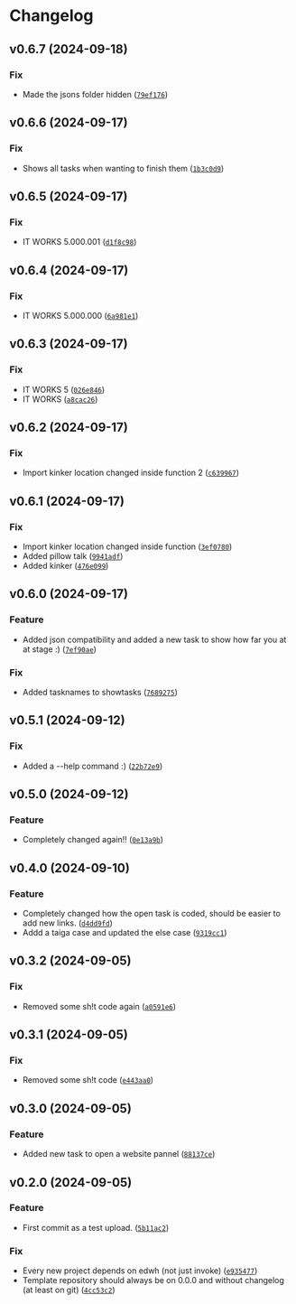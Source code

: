# Changelog

<!--next-version-placeholder-->

## v0.6.7 (2024-09-18)

### Fix

* Made the jsons folder hidden ([`79ef176`](https://github.com/Bonne8008/edwh-bonnes-tasks-plugin/commit/79ef176150280f0e59130683803e842becb321d5))

## v0.6.6 (2024-09-17)

### Fix

* Shows all tasks when wanting to finish them ([`1b3c0d9`](https://github.com/Bonne8008/edwh-bonnes-tasks-plugin/commit/1b3c0d908b790807b11e79361ed0d1df2e4a7e44))

## v0.6.5 (2024-09-17)

### Fix

* IT WORKS 5.000.001 ([`d1f8c98`](https://github.com/Bonne8008/edwh-bonnes-tasks-plugin/commit/d1f8c98032a60c15afe626f784559af4cc139e81))

## v0.6.4 (2024-09-17)

### Fix

* IT WORKS 5.000.000 ([`6a981e1`](https://github.com/Bonne8008/edwh-bonnes-tasks-plugin/commit/6a981e15f6534caad9443187d6917eee4e0a070a))

## v0.6.3 (2024-09-17)

### Fix

* IT WORKS 5 ([`026e846`](https://github.com/Bonne8008/edwh-bonnes-tasks-plugin/commit/026e846bafc4153c5459471b23e509ee0cb4dc3a))
* IT WORKS ([`a8cac26`](https://github.com/Bonne8008/edwh-bonnes-tasks-plugin/commit/a8cac26dafd623f34b32a2e4bf4f8bd5b9bff4ea))

## v0.6.2 (2024-09-17)

### Fix

* Import kinker location changed inside function 2 ([`c639967`](https://github.com/Bonne8008/edwh-bonnes-tasks-plugin/commit/c63996709972cc9f4e943943078d766fe8fc5488))

## v0.6.1 (2024-09-17)

### Fix

* Import kinker location changed inside function ([`3ef0780`](https://github.com/Bonne8008/edwh-bonnes-tasks-plugin/commit/3ef07801c4230f6168f5a3a97c82092015ac2ee5))
* Added pillow talk ([`9941adf`](https://github.com/Bonne8008/edwh-bonnes-tasks-plugin/commit/9941adf048b07ea0ede11528a4771e3dddd9eb1c))
* Added kinker ([`476e099`](https://github.com/Bonne8008/edwh-bonnes-tasks-plugin/commit/476e09955489a8ee2bd9c2e7aba501b8a873c3b7))

## v0.6.0 (2024-09-17)

### Feature

* Added json compatibility and added a new task to show how far you at at stage :) ([`7ef90ae`](https://github.com/Bonne8008/edwh-bonnes-tasks-plugin/commit/7ef90ae844d7c0601c974326d55bfe45eb4f50bd))

### Fix

* Added tasknames to showtasks ([`7689275`](https://github.com/Bonne8008/edwh-bonnes-tasks-plugin/commit/7689275603df51376b04be07dea2e215cdf7d0fd))

## v0.5.1 (2024-09-12)

### Fix

* Added a --help command :) ([`22b72e9`](https://github.com/Bonne8008/edwh-bonnes-tasks-plugin/commit/22b72e9c84518f2edf201cdbd9f3533d390e49a8))

## v0.5.0 (2024-09-12)

### Feature

* Completely changed again!! ([`0e13a9b`](https://github.com/Bonne8008/edwh-bonnes-tasks-plugin/commit/0e13a9be8d2539810e73fabce7023b21b3e731c2))

## v0.4.0 (2024-09-10)

### Feature

* Completely changed how the open task is coded, should be easier to add new links. ([`d4dd9fd`](https://github.com/Bonne8008/edwh-bonnes-tasks-plugin/commit/d4dd9fd9f087e29523f3f31f60708c3d4de97282))
* Addd a taiga case and updated the else case ([`9319cc1`](https://github.com/Bonne8008/edwh-bonnes-tasks-plugin/commit/9319cc15da94f61ee2f70cc7c29421e947660433))

## v0.3.2 (2024-09-05)

### Fix

* Removed some sh!t code again ([`a0591e6`](https://github.com/Bonne8008/edwh-bonnes-tasks-plugin/commit/a0591e635f9b4c0f83c9de928f5c1a899d4f9280))

## v0.3.1 (2024-09-05)

### Fix

* Removed some sh!t code ([`e443aa0`](https://github.com/Bonne8008/edwh-bonnes-tasks-plugin/commit/e443aa0428fcb081d3717fce821321b6c11f9e91))

## v0.3.0 (2024-09-05)

### Feature

* Added new task to open a website pannel ([`88137ce`](https://github.com/Bonne8008/edwh-bonnes-tasks-plugin/commit/88137cef3ca2c9b03b21c87467326218f83e27c5))

## v0.2.0 (2024-09-05)

### Feature

* First commit as a test upload. ([`5b11ac2`](https://github.com/Bonne8008/edwh-bonnes-tasks-plugin/commit/5b11ac21c6f540e10f43c7fa4b82df1a544e19b1))

### Fix

* Every new project depends on edwh (not just invoke) ([`e935477`](https://github.com/Bonne8008/edwh-bonnes-tasks-plugin/commit/e93547734aaea1f6fbdce890642bffaccde9a868))
* Template repository should always be on 0.0.0 and without changelog (at least on git) ([`4cc53c2`](https://github.com/Bonne8008/edwh-bonnes-tasks-plugin/commit/4cc53c2fba5092c2fc930197688ffdb358b63867))
